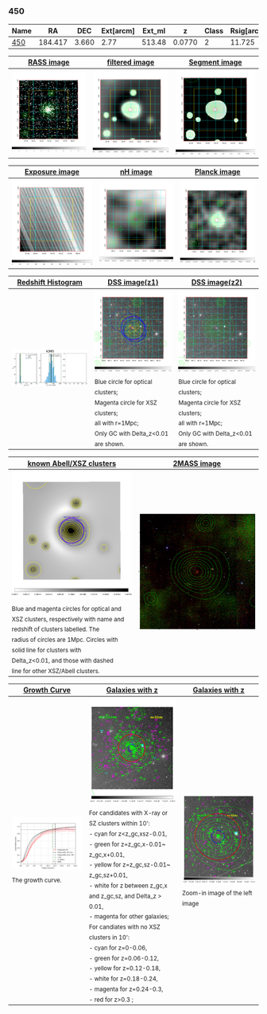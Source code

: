 <div STYLE="page-break-after: always;"></div>

### 450

|Name          |RA          |DEC      | Ext[arcm] | Ext_ml | z    | Class| Rsig[arcmin] | CRsig[c/s] | CR500[c/s] | R500[Mpc] |L500[erg/s]|F500[erg/s/cm^2]| M500[Msun]|Tx[keV]|beta|GC(XSZ,Delta_z<0.01)| GC(OPT,Delta_z<0.01)|GC|alias|
|--------------|------------|------------|---|---|-----------|--------|------|------|----|----|----|----|----|----|----|----|----|----|---|
|[450](script/450.md)     | 184.417       | 3.660       | 2.77    | 513.48   | 0.0770 | 2   | 11.725 |0.917 |0.929 |1.108 |2.670e+44 |1.833e-11 |4.165e+14 |5.290 |1.097 |MCXC, |Wen, |MCXC, |k345|

|[RASS image](../image/450/450_img.pdf)|[filtered image](../image/450/450_fil.pdf)|[Segment image](../image/450/450_seg.pdf)|
|-------------------|--------------------|-------------------|
| <img src="../image/450/450_img.png" width="300">  | <img src="../image/450/450_fil.png" width="300">   | <img src="../image/450/450_seg.png" width="300">  |

|[Exposure image](../image/450/450_mex.pdf)| [nH image](../image/450/450_nh.pdf)| [Planck image](../image/450/450_p.pdf)|
|-------------------|--------------------|-------------------|
|<img src="../image/450/450_mex.png" width="300">   | <img src="../image/450/450_nh.png" width="300">    | <img src="../image/450/450_p.png" width="300"> |

|[Redshift Histogram](../image/450/450_zg.pdf) | [DSS image(z1)](../image/450/450_dss_z1.pdf)      |  [DSS image(z2)](../image/450/450_dss_z2.pdf)    |
|-------------------|--------------------|-------------------|
|<img src="../image/450/450_zg.png" width="300"> |<img src="../image/450/450_dss_z1.png" width="300"> <sub><br>Blue circle for optical clusters; <br>Magenta circle for XSZ clusters; <br>all with r=1Mpc; <br>Only GC with Delta_z<0.01 are shown. </sub>| <img src="../image/450/450_dss_z2.png" width="300"><sub><br>Blue circle for optical clusters; <br>Magenta circle for XSZ clusters; <br>all with r=1Mpc; <br>Only GC with Delta_z<0.01 are shown. </sub> |

|[known Abell/XSZ clusters](../image/450/450_m.pdf) | [2MASS image](../image/450/450_2mass.pdf)      |
|-------------------|-------------------|
|<img src=../image/450/450_m.png width="300"> <sub><br>Blue and magenta circles for optical and <br>XSZ clusters, respectively with name and <br>redshift of clusters labelled. The <br>radius of circles are 1Mpc. Circles with <br>solid line for clusters with <br>Delta_z<0.01, and those with dashed <br>line for other XSZ/Abell clusters.        </sub>|<img src="../image/450/450_2mass.png" width="300">  |

|[Growth Curve](../image/450/450_gca_all.png) |[Galaxies with z](../image/450/450_opt_ned.pdf) |[Galaxies with z](../image/450/450_opt_ned_zoom.pdf) |
|-------------------|-------------------|-------------------|
| <img src="../image/450/450_gca_all.png" width="300"> <sub><br>The growth curve.</sub>| <img src=../image/450/450_opt_ned.png width="300"> <br><sub> For candidates with X-ray or SZ clusters within 10': <br> - cyan for z<z_gc,xsz-0.01, <br> - green for z=z_gc,x-0.01~ z_gc,x+0.01, <br> - yellow for z=z_gc,sz-0.01~ z_gc,sz+0.01, <br> - white for z between z_gc,x and z_gc,sz, and Delta_z > 0.01, <br> - magenta for other galaxies; <br>For candiates with no XSZ clusters in 10': <br> - cyan for z=0-0.06, <br> - green for z=0.06-0.12, <br> - yellow for z=0.12-0.18, <br> - white for z=0.18-0.24, <br> - magenta for z=0.24-0.3, <br> - red for z>0.3 ;  </sub>|<img src=../image/450/450_opt_ned_zoom.png width="300">  <br><sub> Zoom-in image of the left image</sub>|




